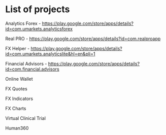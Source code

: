 # List of projects

Analytics Forex - https://play.google.com/store/apps/details?id=com.umarkets.analyticsforex

Real PRO   - https://play.google.com/store/apps/details?id=com.realproapp

FX Helper - https://play.google.com/store/apps/details?id=com.umarkets.analyticslite&hl=en&pli=1

Financial Advisors - https://play.google.com/store/apps/details?id=com.financial.advisors

Online Wallet

FX Quotes

FX Indicators

FX Charts

Virtual Clinical Trial

Human360


